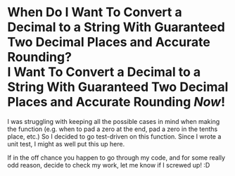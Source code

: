 # When Do I Want To Convert a Decimal to a String With Guaranteed Two Decimal Places and Accurate Rounding?<br>I Want To Convert a Decimal to a String With Guaranteed Two Decimal Places and Accurate Rounding _*Now*_!

I was struggling with keeping all the possible cases in mind when making the function (e.g. when to pad a zero at the end, pad a zero in the tenths place, etc.)
So I decided to go test-driven on this function.
Since I wrote a unit test, I might as well put this up here.

If in the off chance you happen to go through my code, and for some really odd reason, decide to check my work, let me know if I screwed up! :D
